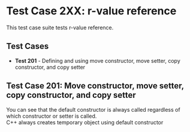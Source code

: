 Test Case 2XX: r-value reference
======

This test case suite tests r-value reference.

## Test Cases
- **Test 201** - Defining and using move constructor, move setter, copy constructor, and copy setter

## Test Case 201: Move constructor, move setter, copy constructor, and copy setter
You can see that the default constructor is always called regardless of which constructor or setter is called.  
C++ always creates temporary object using default constructor
